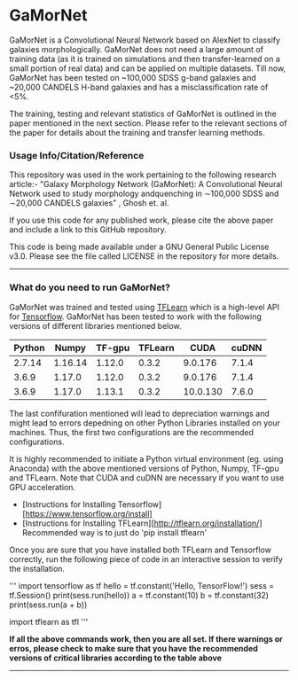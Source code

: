 # GaMorNet

GaMorNet is a Convolutional Neural Network based on AlexNet to classify galaxies morphologically. GaMorNet does not need a large amount of training data (as it is trained on simulations and then transfer-learned on a small portion of real data) and can be applied on multiple datasets. Till now, GaMorNet has been tested on ~100,000 SDSS g-band galaxies and ~20,000 CANDELS H-band galaxies and has a misclassification rate of <5%. 

The training, testing and relevant statistics of GaMorNet is outlined in the paper mentioned in the next section. Please refer to the relevant sections of the paper for details about the training and transfer learning methods. 

### Usage Info/Citation/Reference
This repository was used in the work pertaining to the following research article:-
"Galaxy Morphology Network (GaMorNet):  A Convolutional Neural Network used to study morphology andquenching in ∼100,000 SDSS and ∼20,000 CANDELS galaxies" , Ghosh et. al.

If you use this code for any published work, please cite the above paper and include a link to this GitHub repository.

This code is being made available under a GNU General Public License v3.0. Please see the file called LICENSE in the repository for more details.

---

### What do you need to run GaMorNet?
GaMorNet was trained and tested using [TFLearn](http://tflearn.org/) which is a high-level API for [Tensorflow](https://www.tensorflow.org/). GaMorNet has been tested to work with the following versions of different libraries mentioned below.

| Python  |  Numpy | TF-gpu  |  TFLearn  | CUDA  | cuDNN | 
|---|---|---|---|---| --- |
| 2.7.14 | 1.16.14 | 1.12.0 | 0.3.2 | 9.0.176 | 7.1.4 |
| 3.6.9  | 1.17.0  | 1.12.0  | 0.3.2  | 9.0.176 | 7.1.4 |
| 3.6.9 | 1.17.0 | 1.13.1 | 0.3.2 | 10.0.130 | 7.6.0 |

The last confifuration mentioned will lead to depreciation warnings and might lead to errors depedning on other Python Libraries installed on your machines. Thus, the first two configurations are the recommended configurations. 

It is highly recommended to initiate a Python virtual environment (eg. using Anaconda) with the above mentioned versions of Python, Numpy, TF-gpu and TFLearn. Note that CUDA and cuDNN are necessary if you want to use GPU acceleration.

* [Instructions for Installing Tensorflow][https://www.tensorflow.org/install]
* [Instructions for Installing TFLearn][http://tflearn.org/installation/] Recommended way is to just do 'pip install tflearn'

Once you are sure that you have installed both TFLearn and Tensorflow correctly, run the following piece of code in an interactive session to verify the installation. 

'''
import tensorflow as tf
hello = tf.constant('Hello, TensorFlow!')
sess = tf.Session()
print(sess.run(hello))
a = tf.constant(10)
b = tf.constant(32)
print(sess.run(a + b))

import tflearn as tfl
'''

**If all the above commands work, then you are all set. If there warnings or erros, please check to make sure that you have the recommended versions of critical libraries according to the table above**

---




